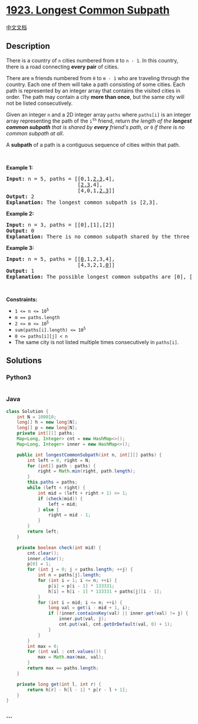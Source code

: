 # [1923. Longest Common Subpath](https://leetcode.com/problems/longest-common-subpath)

[中文文档](/solution/1900-1999/1923.Longest%20Common%20Subpath/README.md)

## Description

<p>There is a country of <code>n</code> cities numbered from <code>0</code> to <code>n - 1</code>. In this country, there is a road connecting <b>every pair</b> of cities.</p>

<p>There are <code>m</code> friends numbered from <code>0</code> to <code>m - 1</code> who are traveling through the country. Each one of them will take a path consisting of some cities. Each path is represented by an integer array that contains the visited cities in order. The path may contain a city <strong>more than once</strong>, but the same city will not be listed consecutively.</p>

<p>Given an integer <code>n</code> and a 2D integer array <code>paths</code> where <code>paths[i]</code> is an integer array representing the path of the <code>i<sup>th</sup></code> friend, return <em>the length of the <strong>longest common subpath</strong> that is shared by <strong>every</strong> friend&#39;s path, or </em><code>0</code><em> if there is no common subpath at all</em>.</p>

<p>A <strong>subpath</strong> of a path is a contiguous sequence of cities within that path.</p>

<p>&nbsp;</p>
<p><strong>Example 1:</strong></p>

<pre>
<strong>Input:</strong> n = 5, paths = [[0,1,<u>2,3</u>,4],
                       [<u>2,3</u>,4],
                       [4,0,1,<u>2,3</u>]]
<strong>Output:</strong> 2
<strong>Explanation:</strong> The longest common subpath is [2,3].
</pre>

<p><strong>Example 2:</strong></p>

<pre>
<strong>Input:</strong> n = 3, paths = [[0],[1],[2]]
<strong>Output:</strong> 0
<strong>Explanation:</strong> There is no common subpath shared by the three paths.
</pre>

<p><strong>Example 3:</strong></p>

<pre>
<strong>Input:</strong> n = 5, paths = [[<u>0</u>,1,2,3,4],
                       [4,3,2,1,<u>0</u>]]
<strong>Output:</strong> 1
<strong>Explanation:</strong> The possible longest common subpaths are [0], [1], [2], [3], and [4]. All have a length of 1.</pre>

<p>&nbsp;</p>
<p><strong>Constraints:</strong></p>

<ul>
	<li><code>1 &lt;= n &lt;= 10<sup>5</sup></code></li>
	<li><code>m == paths.length</code></li>
	<li><code>2 &lt;= m &lt;= 10<sup>5</sup></code></li>
	<li><code>sum(paths[i].length) &lt;= 10<sup>5</sup></code></li>
	<li><code>0 &lt;= paths[i][j] &lt; n</code></li>
	<li>The same city is not listed multiple times consecutively in <code>paths[i]</code>.</li>
</ul>

## Solutions

<!-- tabs:start -->

### **Python3**

```python

```

### **Java**

```java
class Solution {
    int N = 100010;
    long[] h = new long[N];
    long[] p = new long[N];
    private int[][] paths;
    Map<Long, Integer> cnt = new HashMap<>();
    Map<Long, Integer> inner = new HashMap<>();

    public int longestCommonSubpath(int n, int[][] paths) {
        int left = 0, right = N;
        for (int[] path : paths) {
            right = Math.min(right, path.length);
        }
        this.paths = paths;
        while (left < right) {
            int mid = (left + right + 1) >> 1;
            if (check(mid)) {
                left = mid;
            } else {
                right = mid - 1;
            }
        }
        return left;
    }

    private boolean check(int mid) {
        cnt.clear();
        inner.clear();
        p[0] = 1;
        for (int j = 0; j < paths.length; ++j) {
            int n = paths[j].length;
            for (int i = 1; i <= n; ++i) {
                p[i] = p[i - 1] * 133331;
                h[i] = h[i - 1] * 133331 + paths[j][i - 1];
            }
            for (int i = mid; i <= n; ++i) {
                long val = get(i - mid + 1, i);
                if (!inner.containsKey(val) || inner.get(val) != j) {
                    inner.put(val, j);
                    cnt.put(val, cnt.getOrDefault(val, 0) + 1);
                }
            }
        }
        int max = 0;
        for (int val : cnt.values()) {
            max = Math.max(max, val);
        }
        return max == paths.length;
    }

    private long get(int l, int r) {
        return h[r] - h[l - 1] * p[r - l + 1];
    }
}
```

### **...**

```

```

<!-- tabs:end -->
